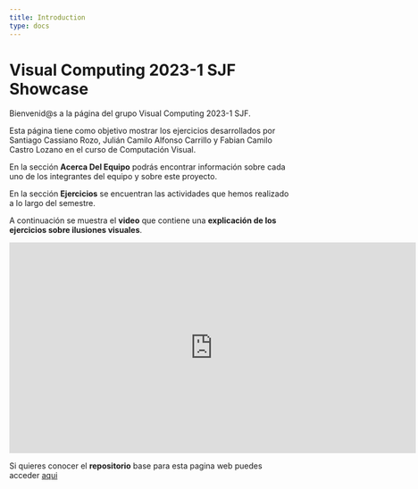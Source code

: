 ```yaml
---
title: Introduction
type: docs
---
```

# Visual Computing 2023-1 SJF Showcase 

Bienvenid@s a la página del grupo Visual Computing 2023-1 SJF.

Esta página tiene como objetivo mostrar los ejercicios desarrollados por Santiago Cassiano Rozo, Julián Camilo Alfonso Carrillo y Fabian Camilo Castro Lozano en el curso de Computación Visual.
 
En la sección **Acerca Del Equipo** podrás encontrar información sobre cada uno de los integrantes del equipo y sobre este proyecto.

En la sección **Ejercicios** se encuentran las actividades que hemos realizado a lo largo del semestre.

A continuación se muestra el **video** que contiene una **explicación de los ejercicios sobre ilusiones visuales**. 

<div align="center">
<iframe width="728" height="378" src="https://www.youtube.com/embed/5TB05hkfmHI" title="YouTube video player" frameborder="0" allow="accelerometer; autoplay; clipboard-write; encrypted-media; gyroscope; picture-in-picture; web-share" allowfullscreen></iframe>
</div>

Si quieres conocer el **repositorio** base para esta pagina web puedes acceder [aqui](https://github.com/visualComputing2023-1-SJF/showcase)